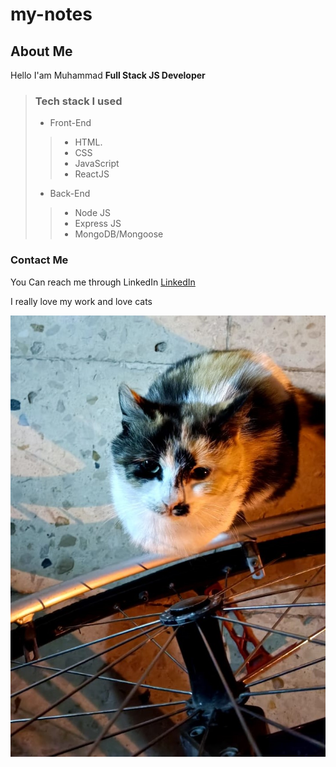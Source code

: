 # my-notes

## About Me

Hello I'am Muhammad **Full Stack JS Developer**

> ### Tech stack I used
>
> - Front-End
>
>> - HTML.
>> - CSS
>> - JavaScript
>> - ReactJS
>
> - Back-End
>
>> - Node JS
>> - Express JS
>> - MongoDB/Mongoose
>

### Contact Me

You Can reach me through LinkedIn [LinkedIn](https://www.linkedin.com/in/muhammad-tarboush/)

I really love my work and love cats

![MyCat](./mycat.jpeg)
